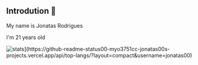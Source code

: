    
## Introdution 👋

My name is Jonatas Rodrigues

I'm 21 years old

![stats]([https://github-readme-status00-myo3751cc-jonatas00s-projects.vercel.app/api/top-langs/?layout=compact&username=jonatas00](https://github-readme-status00-myo3751cc-jonatas00s-projects.vercel.app/api/top-langs/?layout=compact&username=jonatas00))](https://github-readme-status00-myo3751cc-jonatas00s-projects.vercel.app/api/top-langs/?layout=compact&username=jonatas00)


